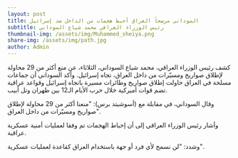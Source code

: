 ```yaml
---
layout: post
title: السوداني مرصحاََ العراق أحبط هجمات من الداخل ضد إسرائيل
subtitle: رئيس الوزراء العراقي محمد شياع السوداني
thumbnail-img: /assets/img/Muhammed_sheiya.png
share-img: /assets/img/path.jpg
author: Admin
---
```


كشف رئيس الوزراء العراقي، محمد شياع السوداني، الثلاثاء، عن منع أكثر من 29 محاولة لإطلاق صواريخ ومسيّرات من داخل العراق، تجاه إسرائيل.
وأكد السوداني أن جماعات مسلحة في العراق حاولت إطلاق صواريخ وطائرات مسيرة باتجاه إسرائيل وقواعد عراقية تضم قوات أميركية خلال حرب الأيام الـ12 بين طهران وتل أبيب.

وقال السوداني، في مقابلة مع (أسوشيتد برس): "منعنا أكثر من 29 محاولة لإطلاق صواريخ ومسيّرات من داخل العراق".

وأشار رئيس الوزراء العراقي إلى أن إحباط الهجمات تم وفقا لعمليات أمنية عسكرية عراقية.

وشدد: "لن نسمح لأي فرد أو جهة باستخدام العراق كقاعدة لعمليات عسكرية".
